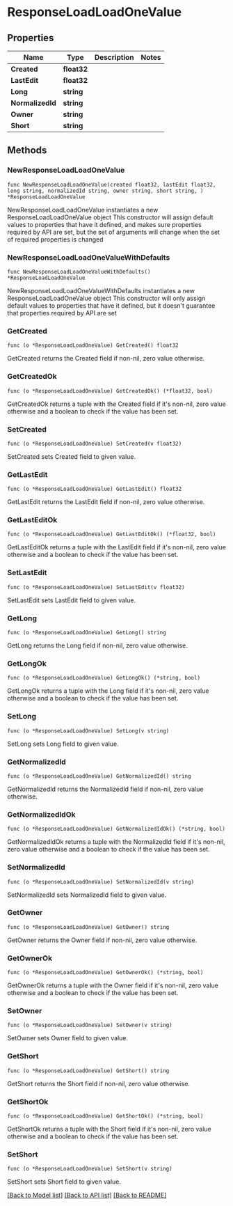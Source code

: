 # ResponseLoadLoadOneValue

## Properties

Name | Type | Description | Notes
------------ | ------------- | ------------- | -------------
**Created** | **float32** |  | 
**LastEdit** | **float32** |  | 
**Long** | **string** |  | 
**NormalizedId** | **string** |  | 
**Owner** | **string** |  | 
**Short** | **string** |  | 

## Methods

### NewResponseLoadLoadOneValue

`func NewResponseLoadLoadOneValue(created float32, lastEdit float32, long string, normalizedId string, owner string, short string, ) *ResponseLoadLoadOneValue`

NewResponseLoadLoadOneValue instantiates a new ResponseLoadLoadOneValue object
This constructor will assign default values to properties that have it defined,
and makes sure properties required by API are set, but the set of arguments
will change when the set of required properties is changed

### NewResponseLoadLoadOneValueWithDefaults

`func NewResponseLoadLoadOneValueWithDefaults() *ResponseLoadLoadOneValue`

NewResponseLoadLoadOneValueWithDefaults instantiates a new ResponseLoadLoadOneValue object
This constructor will only assign default values to properties that have it defined,
but it doesn't guarantee that properties required by API are set

### GetCreated

`func (o *ResponseLoadLoadOneValue) GetCreated() float32`

GetCreated returns the Created field if non-nil, zero value otherwise.

### GetCreatedOk

`func (o *ResponseLoadLoadOneValue) GetCreatedOk() (*float32, bool)`

GetCreatedOk returns a tuple with the Created field if it's non-nil, zero value otherwise
and a boolean to check if the value has been set.

### SetCreated

`func (o *ResponseLoadLoadOneValue) SetCreated(v float32)`

SetCreated sets Created field to given value.


### GetLastEdit

`func (o *ResponseLoadLoadOneValue) GetLastEdit() float32`

GetLastEdit returns the LastEdit field if non-nil, zero value otherwise.

### GetLastEditOk

`func (o *ResponseLoadLoadOneValue) GetLastEditOk() (*float32, bool)`

GetLastEditOk returns a tuple with the LastEdit field if it's non-nil, zero value otherwise
and a boolean to check if the value has been set.

### SetLastEdit

`func (o *ResponseLoadLoadOneValue) SetLastEdit(v float32)`

SetLastEdit sets LastEdit field to given value.


### GetLong

`func (o *ResponseLoadLoadOneValue) GetLong() string`

GetLong returns the Long field if non-nil, zero value otherwise.

### GetLongOk

`func (o *ResponseLoadLoadOneValue) GetLongOk() (*string, bool)`

GetLongOk returns a tuple with the Long field if it's non-nil, zero value otherwise
and a boolean to check if the value has been set.

### SetLong

`func (o *ResponseLoadLoadOneValue) SetLong(v string)`

SetLong sets Long field to given value.


### GetNormalizedId

`func (o *ResponseLoadLoadOneValue) GetNormalizedId() string`

GetNormalizedId returns the NormalizedId field if non-nil, zero value otherwise.

### GetNormalizedIdOk

`func (o *ResponseLoadLoadOneValue) GetNormalizedIdOk() (*string, bool)`

GetNormalizedIdOk returns a tuple with the NormalizedId field if it's non-nil, zero value otherwise
and a boolean to check if the value has been set.

### SetNormalizedId

`func (o *ResponseLoadLoadOneValue) SetNormalizedId(v string)`

SetNormalizedId sets NormalizedId field to given value.


### GetOwner

`func (o *ResponseLoadLoadOneValue) GetOwner() string`

GetOwner returns the Owner field if non-nil, zero value otherwise.

### GetOwnerOk

`func (o *ResponseLoadLoadOneValue) GetOwnerOk() (*string, bool)`

GetOwnerOk returns a tuple with the Owner field if it's non-nil, zero value otherwise
and a boolean to check if the value has been set.

### SetOwner

`func (o *ResponseLoadLoadOneValue) SetOwner(v string)`

SetOwner sets Owner field to given value.


### GetShort

`func (o *ResponseLoadLoadOneValue) GetShort() string`

GetShort returns the Short field if non-nil, zero value otherwise.

### GetShortOk

`func (o *ResponseLoadLoadOneValue) GetShortOk() (*string, bool)`

GetShortOk returns a tuple with the Short field if it's non-nil, zero value otherwise
and a boolean to check if the value has been set.

### SetShort

`func (o *ResponseLoadLoadOneValue) SetShort(v string)`

SetShort sets Short field to given value.



[[Back to Model list]](../README.md#documentation-for-models) [[Back to API list]](../README.md#documentation-for-api-endpoints) [[Back to README]](../README.md)


